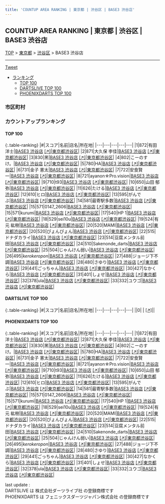 ```yaml
---
title: 'COUNTUP AREA RANKING | 東京都 | 渋谷区 | BASE3 渋谷店'
---
```

## COUNTUP AREA RANKING | 東京都 | 渋谷区 | BASE3 渋谷店

[TOP](/darts/rank/) > [東京都](/darts/rank/東京都/) > [渋谷区](/darts/rank/東京都/渋谷区/) > BASE3 渋谷店

___

<a href="https://twitter.com/share?ref_src=twsrc%5Etfw" data-text="COUNTUP AREA RANKING | 東京都渋谷区BASE3 渋谷店" class="twitter-share-button" data-hashtags="DARTSLIVE,PHOENIXDARTS,darts,ダーツ" data-show-count="false">Tweet</a>

* [ランキング](#カウントアップランキング)
    * [TOP 100](#top-100)
    * [DARTSLIVE TOP 100](#dartslive-top-100)
    * [PHOENIXDARTS TOP 100](#phoenixdarts-top-100)

### 市区町村

<ul>

</ul>

### カウントアップランキング

#### TOP 100



{:.table-ranking}
|#|スコア|名前|店名|所在地|
|---|---|---|---|---|
|1|872|<span class="rank-name-pd"><span class="pro-icon-pd"></span>有田 洋士</span>|<a href="/darts/rank/shops/92864.html">BASE3 渋谷店</a> <a href="https://vs.phoenixdarts.com/jp/shop/shopDetailInfo/s_92864?s_seq=92864">[↗]</a>|<a href="/darts/rank/東京都/渋谷区">東京都渋谷区</a>|
|2|871|<span class="rank-name-pd"><span class="pro-icon-pd"></span>大久保 李佳</span>|<a href="/darts/rank/shops/92864.html">BASE3 渋谷店</a> <a href="https://vs.phoenixdarts.com/jp/shop/shopDetailInfo/s_92864?s_seq=92864">[↗]</a>|<a href="/darts/rank/東京都/渋谷区">東京都渋谷区</a>|
|3|830|<span class="rank-name-pd">黑</span>|<a href="/darts/rank/shops/92864.html">BASE3 渋谷店</a> <a href="https://vs.phoenixdarts.com/jp/shop/shopDetailInfo/s_92864?s_seq=92864">[↗]</a>|<a href="/darts/rank/東京都/渋谷区">東京都渋谷区</a>|
|4|802|<span class="rank-name-pd">こーのすけ。</span>|<a href="/darts/rank/shops/92864.html">BASE3 渋谷店</a> <a href="https://vs.phoenixdarts.com/jp/shop/shopDetailInfo/s_92864?s_seq=92864">[↗]</a>|<a href="/darts/rank/東京都/渋谷区">東京都渋谷区</a>|
|5|780|<span class="rank-name-pd"><span class="pro-icon-pd"></span>HA</span>|<a href="/darts/rank/shops/92864.html">BASE3 渋谷店</a> <a href="https://vs.phoenixdarts.com/jp/shop/shopDetailInfo/s_92864?s_seq=92864">[↗]</a>|<a href="/darts/rank/東京都/渋谷区">東京都渋谷区</a>|
|6|731|<span class="rank-name-pd"><span class="pro-icon-pd"></span>金子 憲太</span>|<a href="/darts/rank/shops/92864.html">BASE3 渋谷店</a> <a href="https://vs.phoenixdarts.com/jp/shop/shopDetailInfo/s_92864?s_seq=92864">[↗]</a>|<a href="/darts/rank/東京都/渋谷区">東京都渋谷区</a>|
|7|722|<span class="rank-name-pd">安食賢一</span>|<a href="/darts/rank/shops/92864.html">BASE3 渋谷店</a> <a href="https://vs.phoenixdarts.com/jp/shop/shopDetailInfo/s_92864?s_seq=92864">[↗]</a>|<a href="/darts/rank/東京都/渋谷区">東京都渋谷区</a>|
|8|721|<span class="rank-name-pd">ayanon☆Pro.vision</span>|<a href="/darts/rank/shops/92864.html">BASE3 渋谷店</a> <a href="https://vs.phoenixdarts.com/jp/shop/shopDetailInfo/s_92864?s_seq=92864">[↗]</a>|<a href="/darts/rank/東京都/渋谷区">東京都渋谷区</a>|
|9|710|<span class="rank-name-pd">t93</span>|<a href="/darts/rank/shops/92864.html">BASE3 渋谷店</a> <a href="https://vs.phoenixdarts.com/jp/shop/shopDetailInfo/s_92864?s_seq=92864">[↗]</a>|<a href="/darts/rank/東京都/渋谷区">東京都渋谷区</a>|
|10|650|<span class="rank-name-pd">山田 郁弥</span>|<a href="/darts/rank/shops/92864.html">BASE3 渋谷店</a> <a href="https://vs.phoenixdarts.com/jp/shop/shopDetailInfo/s_92864?s_seq=92864">[↗]</a>|<a href="/darts/rank/東京都/渋谷区">東京都渋谷区</a>|
|11|626|<span class="rank-name-pd">たける</span>|<a href="/darts/rank/shops/92864.html">BASE3 渋谷店</a> <a href="https://vs.phoenixdarts.com/jp/shop/shopDetailInfo/s_92864?s_seq=92864">[↗]</a>|<a href="/darts/rank/東京都/渋谷区">東京都渋谷区</a>|
|12|610|<span class="rank-name-pd">ヒロ</span>|<a href="/darts/rank/shops/92864.html">BASE3 渋谷店</a> <a href="https://vs.phoenixdarts.com/jp/shop/shopDetailInfo/s_92864?s_seq=92864">[↗]</a>|<a href="/darts/rank/東京都/渋谷区">東京都渋谷区</a>|
|13|595|<span class="rank-name-pd">がんでぶ</span>|<a href="/darts/rank/shops/92864.html">BASE3 渋谷店</a> <a href="https://vs.phoenixdarts.com/jp/shop/shopDetailInfo/s_92864?s_seq=92864">[↗]</a>|<a href="/darts/rank/東京都/渋谷区">東京都渋谷区</a>|
|14|581|<span class="rank-name-pd">最寄駅多数</span>|<a href="/darts/rank/shops/92864.html">BASE3 渋谷店</a> <a href="https://vs.phoenixdarts.com/jp/shop/shopDetailInfo/s_92864?s_seq=92864">[↗]</a>|<a href="/darts/rank/東京都/渋谷区">東京都渋谷区</a>|
|15|571|<span class="rank-name-pd">0147_2606</span>|<a href="/darts/rank/shops/92864.html">BASE3 渋谷店</a> <a href="https://vs.phoenixdarts.com/jp/shop/shopDetailInfo/s_92864?s_seq=92864">[↗]</a>|<a href="/darts/rank/東京都/渋谷区">東京都渋谷区</a>|
|15|571|<span class="rank-name-pd">kurumi</span>|<a href="/darts/rank/shops/92864.html">BASE3 渋谷店</a> <a href="https://vs.phoenixdarts.com/jp/shop/shopDetailInfo/s_92864?s_seq=92864">[↗]</a>|<a href="/darts/rank/東京都/渋谷区">東京都渋谷区</a>|
|17|540|<span class="rank-name-pd">HP 1</span>|<a href="/darts/rank/shops/92864.html">BASE3 渋谷店</a> <a href="https://vs.phoenixdarts.com/jp/shop/shopDetailInfo/s_92864?s_seq=92864">[↗]</a>|<a href="/darts/rank/東京都/渋谷区">東京都渋谷区</a>|
|18|529|<span class="rank-name-pd">sei10u</span>|<a href="/darts/rank/shops/92864.html">BASE3 渋谷店</a> <a href="https://vs.phoenixdarts.com/jp/shop/shopDetailInfo/s_92864?s_seq=92864">[↗]</a>|<a href="/darts/rank/東京都/渋谷区">東京都渋谷区</a>|
|19|524|<span class="rank-name-pd"><span class="pro-icon-pd"></span>有元 紘樹</span>|<a href="/darts/rank/shops/92864.html">BASE3 渋谷店</a> <a href="https://vs.phoenixdarts.com/jp/shop/shopDetailInfo/s_92864?s_seq=92864">[↗]</a>|<a href="/darts/rank/東京都/渋谷区">東京都渋谷区</a>|
|20|520|<span class="rank-name-pd">MAMI</span>|<a href="/darts/rank/shops/92864.html">BASE3 渋谷店</a> <a href="https://vs.phoenixdarts.com/jp/shop/shopDetailInfo/s_92864?s_seq=92864">[↗]</a>|<a href="/darts/rank/東京都/渋谷区">東京都渋谷区</a>|
|20|520|<span class="rank-name-pd">ぴょんぴょん</span>|<a href="/darts/rank/shops/92864.html">BASE3 渋谷店</a> <a href="https://vs.phoenixdarts.com/jp/shop/shopDetailInfo/s_92864?s_seq=92864">[↗]</a>|<a href="/darts/rank/東京都/渋谷区">東京都渋谷区</a>|
|22|515|<span class="rank-name-pd">ドナダカライ</span>|<a href="/darts/rank/shops/92864.html">BASE3 渋谷店</a> <a href="https://vs.phoenixdarts.com/jp/shop/shopDetailInfo/s_92864?s_seq=92864">[↗]</a>|<a href="/darts/rank/東京都/渋谷区">東京都渋谷区</a>|
|23|514|<span class="rank-name-pd">豆腐メンタル前田</span>|<a href="/darts/rank/shops/92864.html">BASE3 渋谷店</a> <a href="https://vs.phoenixdarts.com/jp/shop/shopDetailInfo/s_92864?s_seq=92864">[↗]</a>|<a href="/darts/rank/東京都/渋谷区">東京都渋谷区</a>|
|24|510|<span class="rank-name-pd">Sakenonde_darts</span>|<a href="/darts/rank/shops/92864.html">BASE3 渋谷店</a> <a href="https://vs.phoenixdarts.com/jp/shop/shopDetailInfo/s_92864?s_seq=92864">[↗]</a>|<a href="/darts/rank/東京都/渋谷区">東京都渋谷区</a>|
|25|504|<span class="rank-name-pd">じゃんけん弱い</span>|<a href="/darts/rank/shops/92864.html">BASE3 渋谷店</a> <a href="https://vs.phoenixdarts.com/jp/shop/shopDetailInfo/s_92864?s_seq=92864">[↗]</a>|<a href="/darts/rank/東京都/渋谷区">東京都渋谷区</a>|
|26|495|<span class="rank-name-pd">_kerokeropon_</span>|<a href="/darts/rank/shops/92864.html">BASE3 渋谷店</a> <a href="https://vs.phoenixdarts.com/jp/shop/shopDetailInfo/s_92864?s_seq=92864">[↗]</a>|<a href="/darts/rank/東京都/渋谷区">東京都渋谷区</a>|
|27|488|<span class="rank-name-pd">ジョージ下不調</span>|<a href="/darts/rank/shops/92864.html">BASE3 渋谷店</a> <a href="https://vs.phoenixdarts.com/jp/shop/shopDetailInfo/s_92864?s_seq=92864">[↗]</a>|<a href="/darts/rank/東京都/渋谷区">東京都渋谷区</a>|
|28|480|<span class="rank-name-pd">さゆり</span>|<a href="/darts/rank/shops/92864.html">BASE3 渋谷店</a> <a href="https://vs.phoenixdarts.com/jp/shop/shopDetailInfo/s_92864?s_seq=92864">[↗]</a>|<a href="/darts/rank/東京都/渋谷区">東京都渋谷区</a>|
|29|441|<span class="rank-name-pd">ごっちゃん</span>|<a href="/darts/rank/shops/92864.html">BASE3 渋谷店</a> <a href="https://vs.phoenixdarts.com/jp/shop/shopDetailInfo/s_92864?s_seq=92864">[↗]</a>|<a href="/darts/rank/東京都/渋谷区">東京都渋谷区</a>|
|30|427|<span class="rank-name-pd">なかくら</span>|<a href="/darts/rank/shops/92864.html">BASE3 渋谷店</a> <a href="https://vs.phoenixdarts.com/jp/shop/shopDetailInfo/s_92864?s_seq=92864">[↗]</a>|<a href="/darts/rank/東京都/渋谷区">東京都渋谷区</a>|
|31|401|<span class="rank-name-pd">しょせ</span>|<a href="/darts/rank/shops/92864.html">BASE3 渋谷店</a> <a href="https://vs.phoenixdarts.com/jp/shop/shopDetailInfo/s_92864?s_seq=92864">[↗]</a>|<a href="/darts/rank/東京都/渋谷区">東京都渋谷区</a>|
|32|378|<span class="rank-name-pd">ula</span>|<a href="/darts/rank/shops/92864.html">BASE3 渋谷店</a> <a href="https://vs.phoenixdarts.com/jp/shop/shopDetailInfo/s_92864?s_seq=92864">[↗]</a>|<a href="/darts/rank/東京都/渋谷区">東京都渋谷区</a>|
|33|332|<span class="rank-name-pd">ユウゴ</span>|<a href="/darts/rank/shops/92864.html">BASE3 渋谷店</a> <a href="https://vs.phoenixdarts.com/jp/shop/shopDetailInfo/s_92864?s_seq=92864">[↗]</a>|<a href="/darts/rank/東京都/渋谷区">東京都渋谷区</a>|


#### DARTSLIVE TOP 100



{:.table-ranking}
|#|スコア|名前|店名|所在地|
|---|---|---|---|---|
||0|<span class="rank-name-dl"> </span>|<a href="/darts/rank/shops/.html"></a> <a href="">[↗]</a>|<a href="/darts/rank//"></a>|


#### PHOENIXDARTS TOP 100



{:.table-ranking}
|#|スコア|名前|店名|所在地|
|---|---|---|---|---|
|1|872|<span class="rank-name-pd"><span class="pro-icon-pd"></span>有田 洋士</span>|<a href="/darts/rank/shops/92864.html">BASE3 渋谷店</a> <a href="https://vs.phoenixdarts.com/jp/shop/shopDetailInfo/s_92864?s_seq=92864">[↗]</a>|<a href="/darts/rank/東京都/渋谷区">東京都渋谷区</a>|
|2|871|<span class="rank-name-pd"><span class="pro-icon-pd"></span>大久保 李佳</span>|<a href="/darts/rank/shops/92864.html">BASE3 渋谷店</a> <a href="https://vs.phoenixdarts.com/jp/shop/shopDetailInfo/s_92864?s_seq=92864">[↗]</a>|<a href="/darts/rank/東京都/渋谷区">東京都渋谷区</a>|
|3|830|<span class="rank-name-pd">黑</span>|<a href="/darts/rank/shops/92864.html">BASE3 渋谷店</a> <a href="https://vs.phoenixdarts.com/jp/shop/shopDetailInfo/s_92864?s_seq=92864">[↗]</a>|<a href="/darts/rank/東京都/渋谷区">東京都渋谷区</a>|
|4|802|<span class="rank-name-pd">こーのすけ。</span>|<a href="/darts/rank/shops/92864.html">BASE3 渋谷店</a> <a href="https://vs.phoenixdarts.com/jp/shop/shopDetailInfo/s_92864?s_seq=92864">[↗]</a>|<a href="/darts/rank/東京都/渋谷区">東京都渋谷区</a>|
|5|780|<span class="rank-name-pd"><span class="pro-icon-pd"></span>HA</span>|<a href="/darts/rank/shops/92864.html">BASE3 渋谷店</a> <a href="https://vs.phoenixdarts.com/jp/shop/shopDetailInfo/s_92864?s_seq=92864">[↗]</a>|<a href="/darts/rank/東京都/渋谷区">東京都渋谷区</a>|
|6|731|<span class="rank-name-pd"><span class="pro-icon-pd"></span>金子 憲太</span>|<a href="/darts/rank/shops/92864.html">BASE3 渋谷店</a> <a href="https://vs.phoenixdarts.com/jp/shop/shopDetailInfo/s_92864?s_seq=92864">[↗]</a>|<a href="/darts/rank/東京都/渋谷区">東京都渋谷区</a>|
|7|722|<span class="rank-name-pd">安食賢一</span>|<a href="/darts/rank/shops/92864.html">BASE3 渋谷店</a> <a href="https://vs.phoenixdarts.com/jp/shop/shopDetailInfo/s_92864?s_seq=92864">[↗]</a>|<a href="/darts/rank/東京都/渋谷区">東京都渋谷区</a>|
|8|721|<span class="rank-name-pd">ayanon☆Pro.vision</span>|<a href="/darts/rank/shops/92864.html">BASE3 渋谷店</a> <a href="https://vs.phoenixdarts.com/jp/shop/shopDetailInfo/s_92864?s_seq=92864">[↗]</a>|<a href="/darts/rank/東京都/渋谷区">東京都渋谷区</a>|
|9|710|<span class="rank-name-pd">t93</span>|<a href="/darts/rank/shops/92864.html">BASE3 渋谷店</a> <a href="https://vs.phoenixdarts.com/jp/shop/shopDetailInfo/s_92864?s_seq=92864">[↗]</a>|<a href="/darts/rank/東京都/渋谷区">東京都渋谷区</a>|
|10|650|<span class="rank-name-pd">山田 郁弥</span>|<a href="/darts/rank/shops/92864.html">BASE3 渋谷店</a> <a href="https://vs.phoenixdarts.com/jp/shop/shopDetailInfo/s_92864?s_seq=92864">[↗]</a>|<a href="/darts/rank/東京都/渋谷区">東京都渋谷区</a>|
|11|626|<span class="rank-name-pd">たける</span>|<a href="/darts/rank/shops/92864.html">BASE3 渋谷店</a> <a href="https://vs.phoenixdarts.com/jp/shop/shopDetailInfo/s_92864?s_seq=92864">[↗]</a>|<a href="/darts/rank/東京都/渋谷区">東京都渋谷区</a>|
|12|610|<span class="rank-name-pd">ヒロ</span>|<a href="/darts/rank/shops/92864.html">BASE3 渋谷店</a> <a href="https://vs.phoenixdarts.com/jp/shop/shopDetailInfo/s_92864?s_seq=92864">[↗]</a>|<a href="/darts/rank/東京都/渋谷区">東京都渋谷区</a>|
|13|595|<span class="rank-name-pd">がんでぶ</span>|<a href="/darts/rank/shops/92864.html">BASE3 渋谷店</a> <a href="https://vs.phoenixdarts.com/jp/shop/shopDetailInfo/s_92864?s_seq=92864">[↗]</a>|<a href="/darts/rank/東京都/渋谷区">東京都渋谷区</a>|
|14|581|<span class="rank-name-pd">最寄駅多数</span>|<a href="/darts/rank/shops/92864.html">BASE3 渋谷店</a> <a href="https://vs.phoenixdarts.com/jp/shop/shopDetailInfo/s_92864?s_seq=92864">[↗]</a>|<a href="/darts/rank/東京都/渋谷区">東京都渋谷区</a>|
|15|571|<span class="rank-name-pd">0147_2606</span>|<a href="/darts/rank/shops/92864.html">BASE3 渋谷店</a> <a href="https://vs.phoenixdarts.com/jp/shop/shopDetailInfo/s_92864?s_seq=92864">[↗]</a>|<a href="/darts/rank/東京都/渋谷区">東京都渋谷区</a>|
|15|571|<span class="rank-name-pd">kurumi</span>|<a href="/darts/rank/shops/92864.html">BASE3 渋谷店</a> <a href="https://vs.phoenixdarts.com/jp/shop/shopDetailInfo/s_92864?s_seq=92864">[↗]</a>|<a href="/darts/rank/東京都/渋谷区">東京都渋谷区</a>|
|17|540|<span class="rank-name-pd">HP 1</span>|<a href="/darts/rank/shops/92864.html">BASE3 渋谷店</a> <a href="https://vs.phoenixdarts.com/jp/shop/shopDetailInfo/s_92864?s_seq=92864">[↗]</a>|<a href="/darts/rank/東京都/渋谷区">東京都渋谷区</a>|
|18|529|<span class="rank-name-pd">sei10u</span>|<a href="/darts/rank/shops/92864.html">BASE3 渋谷店</a> <a href="https://vs.phoenixdarts.com/jp/shop/shopDetailInfo/s_92864?s_seq=92864">[↗]</a>|<a href="/darts/rank/東京都/渋谷区">東京都渋谷区</a>|
|19|524|<span class="rank-name-pd"><span class="pro-icon-pd"></span>有元 紘樹</span>|<a href="/darts/rank/shops/92864.html">BASE3 渋谷店</a> <a href="https://vs.phoenixdarts.com/jp/shop/shopDetailInfo/s_92864?s_seq=92864">[↗]</a>|<a href="/darts/rank/東京都/渋谷区">東京都渋谷区</a>|
|20|520|<span class="rank-name-pd">MAMI</span>|<a href="/darts/rank/shops/92864.html">BASE3 渋谷店</a> <a href="https://vs.phoenixdarts.com/jp/shop/shopDetailInfo/s_92864?s_seq=92864">[↗]</a>|<a href="/darts/rank/東京都/渋谷区">東京都渋谷区</a>|
|20|520|<span class="rank-name-pd">ぴょんぴょん</span>|<a href="/darts/rank/shops/92864.html">BASE3 渋谷店</a> <a href="https://vs.phoenixdarts.com/jp/shop/shopDetailInfo/s_92864?s_seq=92864">[↗]</a>|<a href="/darts/rank/東京都/渋谷区">東京都渋谷区</a>|
|22|515|<span class="rank-name-pd">ドナダカライ</span>|<a href="/darts/rank/shops/92864.html">BASE3 渋谷店</a> <a href="https://vs.phoenixdarts.com/jp/shop/shopDetailInfo/s_92864?s_seq=92864">[↗]</a>|<a href="/darts/rank/東京都/渋谷区">東京都渋谷区</a>|
|23|514|<span class="rank-name-pd">豆腐メンタル前田</span>|<a href="/darts/rank/shops/92864.html">BASE3 渋谷店</a> <a href="https://vs.phoenixdarts.com/jp/shop/shopDetailInfo/s_92864?s_seq=92864">[↗]</a>|<a href="/darts/rank/東京都/渋谷区">東京都渋谷区</a>|
|24|510|<span class="rank-name-pd">Sakenonde_darts</span>|<a href="/darts/rank/shops/92864.html">BASE3 渋谷店</a> <a href="https://vs.phoenixdarts.com/jp/shop/shopDetailInfo/s_92864?s_seq=92864">[↗]</a>|<a href="/darts/rank/東京都/渋谷区">東京都渋谷区</a>|
|25|504|<span class="rank-name-pd">じゃんけん弱い</span>|<a href="/darts/rank/shops/92864.html">BASE3 渋谷店</a> <a href="https://vs.phoenixdarts.com/jp/shop/shopDetailInfo/s_92864?s_seq=92864">[↗]</a>|<a href="/darts/rank/東京都/渋谷区">東京都渋谷区</a>|
|26|495|<span class="rank-name-pd">_kerokeropon_</span>|<a href="/darts/rank/shops/92864.html">BASE3 渋谷店</a> <a href="https://vs.phoenixdarts.com/jp/shop/shopDetailInfo/s_92864?s_seq=92864">[↗]</a>|<a href="/darts/rank/東京都/渋谷区">東京都渋谷区</a>|
|27|488|<span class="rank-name-pd">ジョージ下不調</span>|<a href="/darts/rank/shops/92864.html">BASE3 渋谷店</a> <a href="https://vs.phoenixdarts.com/jp/shop/shopDetailInfo/s_92864?s_seq=92864">[↗]</a>|<a href="/darts/rank/東京都/渋谷区">東京都渋谷区</a>|
|28|480|<span class="rank-name-pd">さゆり</span>|<a href="/darts/rank/shops/92864.html">BASE3 渋谷店</a> <a href="https://vs.phoenixdarts.com/jp/shop/shopDetailInfo/s_92864?s_seq=92864">[↗]</a>|<a href="/darts/rank/東京都/渋谷区">東京都渋谷区</a>|
|29|441|<span class="rank-name-pd">ごっちゃん</span>|<a href="/darts/rank/shops/92864.html">BASE3 渋谷店</a> <a href="https://vs.phoenixdarts.com/jp/shop/shopDetailInfo/s_92864?s_seq=92864">[↗]</a>|<a href="/darts/rank/東京都/渋谷区">東京都渋谷区</a>|
|30|427|<span class="rank-name-pd">なかくら</span>|<a href="/darts/rank/shops/92864.html">BASE3 渋谷店</a> <a href="https://vs.phoenixdarts.com/jp/shop/shopDetailInfo/s_92864?s_seq=92864">[↗]</a>|<a href="/darts/rank/東京都/渋谷区">東京都渋谷区</a>|
|31|401|<span class="rank-name-pd">しょせ</span>|<a href="/darts/rank/shops/92864.html">BASE3 渋谷店</a> <a href="https://vs.phoenixdarts.com/jp/shop/shopDetailInfo/s_92864?s_seq=92864">[↗]</a>|<a href="/darts/rank/東京都/渋谷区">東京都渋谷区</a>|
|32|378|<span class="rank-name-pd">ula</span>|<a href="/darts/rank/shops/92864.html">BASE3 渋谷店</a> <a href="https://vs.phoenixdarts.com/jp/shop/shopDetailInfo/s_92864?s_seq=92864">[↗]</a>|<a href="/darts/rank/東京都/渋谷区">東京都渋谷区</a>|
|33|332|<span class="rank-name-pd">ユウゴ</span>|<a href="/darts/rank/shops/92864.html">BASE3 渋谷店</a> <a href="https://vs.phoenixdarts.com/jp/shop/shopDetailInfo/s_92864?s_seq=92864">[↗]</a>|<a href="/darts/rank/東京都/渋谷区">東京都渋谷区</a>|


<div class="footer border-top border-gray-light mt-5 pt-3 text-right text-gray">
    last update : <span style="font-weight: italic" id="foot_last_modified"></span><br />
    DARTSLIVE は 株式会社ダーツライブ社 の登録商標です<br />
    PHOENIXDARTS は フェニックスダーツジャパン株式会社 の登録商標です<br />
</div>

<script src="https://cdnjs.cloudflare.com/ajax/libs/jquery.tablesorter/2.31.3/js/jquery.tablesorter.min.js" integrity="sha512-qzgd5cYSZcosqpzpn7zF2ZId8f/8CHmFKZ8j7mU4OUXTNRd5g+ZHBPsgKEwoqxCtdQvExE5LprwwPAgoicguNg==" crossorigin="anonymous" referrerpolicy="no-referrer"></script>
<link rel="stylesheet" href="https://cdnjs.cloudflare.com/ajax/libs/jquery.tablesorter/2.31.3/css/theme.default.min.css" integrity="sha512-wghhOJkjQX0Lh3NSWvNKeZ0ZpNn+SPVXX1Qyc9OCaogADktxrBiBdKGDoqVUOyhStvMBmJQ8ZdMHiR3wuEq8+w==" crossorigin="anonymous" referrerpolicy="no-referrer" />
<script>
$(function() {
    $(".table-ranking").tablesorter({sortList:[[0, 0]]});
    $("#foot_last_modified").text(formatDate(new Date(document.lastModified), 'yyyy-MM-dd HH:mm:ss'));
});
</script>

<script async src="https://platform.twitter.com/widgets.js" charset="utf-8"></script>